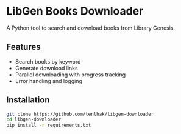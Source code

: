 # LibGen Books Downloader

A Python tool to search and download books from Library Genesis.

## Features
- Search books by keyword
- Generate download links
- Parallel downloading with progress tracking
- Error handling and logging

## Installation
```bash
git clone https://github.com/tenlhak/libgen-downloader
cd libgen-downloader
pip install -r requirements.txt
